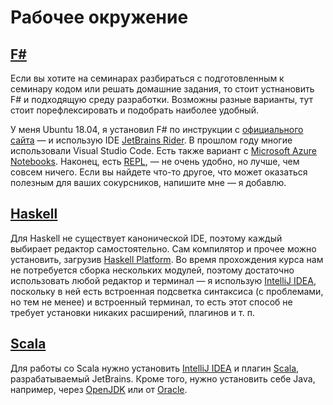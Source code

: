 # Рабочее окружение

## [F#](https://fsharp.org/)

Если вы хотите на семинарах разбираться с подготовленным к семинару кодом или решать домашние задания, то стоит устнановить F# и подходящую среду разработки. Возможны разные варианты, тут стоит порефлексировать и подобрать наиболее удобный.

У меня Ubuntu 18.04, я установил F# по инструкции с [официального сайта](https://fsharp.org/use/linux/) — и использую IDE [JetBrains Rider](https://www.jetbrains.com/rider/). В прошлом году многие использовали Visual Studio Code. Есть также вариант с [Microsoft Azure Notebooks](https://notebooks.azure.com/). Наконец, есть [REPL](https://repl.it/languages/fsharp/), — не очень удобно, но лучше, чем совсем ничего. Если вы найдете что-то другое, что может оказаться полезным для ваших сокурсников, напишите мне — я добавлю.

## [Haskell](https://www.haskell.org/)

Для Haskell не существует канонической IDE, поэтому каждый выбирает редактор самостоятельно. Сам компилятор и прочее можно установить, загрузив [Haskell Platform](https://www.haskell.org/platform/). Во время прохождения курса нам не потребуется сборка нескольких модулей, поэтому достаточно использовать любой редактор и терминал — я использую [IntelliJ IDEA](https://www.jetbrains.com/idea/), поскольку в ней есть встроенная подсветка синтаксиса (с проблемами, но тем не менее) и встроенный терминал, то есть этот способ не требует установки никаких расширений, плагинов и т. п.

## [Scala](https://www.scala-lang.org/)

Для работы со Scala нужно установить [IntelliJ IDEA](https://www.jetbrains.com/idea/) и плагин [Scala](https://plugins.jetbrains.com/plugin/1347-scala), разрабатываемый JetBrains. Кроме того, нужно установить себе Java, например, через [OpenJDK](https://openjdk.java.net/) или от [Oracle](https://www.oracle.com/java/).
